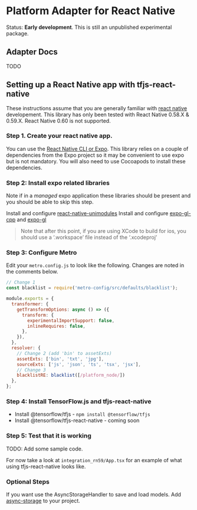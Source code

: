 # Platform Adapter for React Native

Status: __Early development__. This is still an unpublished experimental package.

## Adapter Docs

TODO

## Setting up a React Native app with tfjs-react-native

These instructions assume that you are generally familiar with [react native](https://facebook.github.io/react-native/) developement. This library has only been tested with React Native 0.58.X & 0.59.X. React Native 0.60 is not supported.

### Step 1. Create your react native app.

You can use the [React Native CLI or Expo](https://facebook.github.io/react-native/docs/getting-started). This library relies on a couple of dependencies from the Expo project so it may be convenient to use expo but is not mandatory. You will also need to use Cocoapods to install these dependencies.

### Step 2: Install expo related libraries

Note if in a _managed_ expo application these libraries should be present and you should be able to skip this step.

Install and configure [react-native-unimodules](https://github.com/unimodules/react-native-unimodules)
Install and configure [expo-gl-cpp](https://github.com/expo/expo/tree/master/packages/expo-gl-cpp) and [expo-gl](https://github.com/expo/expo/tree/master/packages/expo-gl)

> Note that after this point, if you are using XCode to build for ios, you should use a ‘.workspace’ file instead of the ‘.xcodeproj’

### Step 3: Configure Metro

Edit your `metro.config.js` to look like the following. Changes are noted in
the comments below.

```js
// Change 1
const blacklist = require('metro-config/src/defaults/blacklist');

module.exports = {
  transformer: {
    getTransformOptions: async () => ({
      transform: {
        experimentalImportSupport: false,
        inlineRequires: false,
      },
    }),
  },
  resolver: {
    // Change 2 (add 'bin' to assetExts)
    assetExts: ['bin', 'txt', 'jpg'],
    sourceExts: ['js', 'json', 'ts', 'tsx', 'jsx'],
    // Change 3
    blacklistRE: blacklist([/platform_node/])
  },
};
```


### Step 4: Install TensorFlow.js and tfjs-react-native

- Install @tensorflow/tfjs - `npm install @tensorflow/tfjs`
- Install @tensorflow/tfjs-react-native - coming soon

### Step 5: Test that it is working

TODO: Add some sample code.

For now take a look at `integration_rn59/App.tsx` for an example of what using tfjs-react-native looks like.

### Optional Steps

If you want use the AsyncStorageHandler to save and load models. Add [async-storage](https://github.com/react-native-community/async-storage) to your project.


